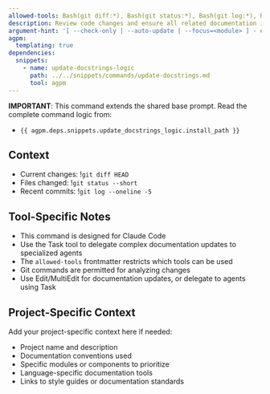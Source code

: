```yaml
---
allowed-tools: Bash(git diff:*), Bash(git status:*), Bash(git log:*), Read, Edit, MultiEdit, Grep, Task
description: Review code changes and ensure all related documentation is accurate and up-to-date
argument-hint: '[ --check-only | --auto-update | --focus=<module> ] - e.g., "--focus=cli" to review specific module docs'
agpm:
  templating: true
dependencies:
  snippets:
    - name: update-docstrings-logic
      path: ../../snippets/commands/update-docstrings.md
      tool: agpm
---
```


**IMPORTANT**: This command extends the shared base prompt. Read the complete command logic from:

- `{{ agpm.deps.snippets.update_docstrings_logic.install_path }}`

## Context

- Current changes: !`git diff HEAD`
- Files changed: !`git status --short`
- Recent commits: !`git log --oneline -5`

## Tool-Specific Notes

- This command is designed for Claude Code
- Use the Task tool to delegate complex documentation updates to specialized agents
- The `allowed-tools` frontmatter restricts which tools can be used
- Git commands are permitted for analyzing changes
- Use Edit/MultiEdit for documentation updates, or delegate to agents using Task

## Project-Specific Context

Add your project-specific context here if needed:
- Project name and description
- Documentation conventions used
- Specific modules or components to prioritize
- Language-specific documentation tools
- Links to style guides or documentation standards
